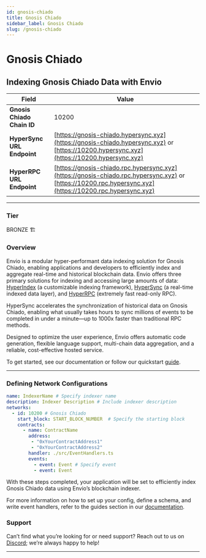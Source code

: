 ```yaml
---
id: gnosis-chiado
title: Gnosis Chiado
sidebar_label: Gnosis Chiado
slug: /gnosis-chiado
---
```


# Gnosis Chiado

## Indexing Gnosis Chiado Data with Envio

| **Field**                     | **Value**                                                                                          |
|-------------------------------|----------------------------------------------------------------------------------------------------|
| **Gnosis Chiado Chain ID**     | 10200                                                                                            |
| **HyperSync URL Endpoint**    | [https://gnosis-chiado.hypersync.xyz](https://gnosis-chiado.hypersync.xyz) or [https://10200.hypersync.xyz](https://10200.hypersync.xyz) |
| **HyperRPC URL Endpoint**     | [https://gnosis-chiado.rpc.hypersync.xyz](https://gnosis-chiado.rpc.hypersync.xyz) or [https://10200.rpc.hypersync.xyz](https://10200.rpc.hypersync.xyz) |

---

### Tier

BRONZE 🏗️

### Overview

Envio is a modular hyper-performant data indexing solution for Gnosis Chiado, enabling applications and developers to efficiently index and aggregate real-time and historical blockchain data. Envio offers three primary solutions for indexing and accessing large amounts of data: [HyperIndex](/docs/HyperIndex/overview) (a customizable indexing framework), [HyperSync](/docs/HyperSync/overview) (a real-time indexed data layer), and [HyperRPC](/docs/HyperSync/overview-hyperrpc) (extremely fast read-only RPC).

HyperSync accelerates the synchronization of historical data on Gnosis Chiado, enabling what usually takes hours to sync millions of events to be completed in under a minute—up to 1000x faster than traditional RPC methods.

Designed to optimize the user experience, Envio offers automatic code generation, flexible language support, multi-chain data aggregation, and a reliable, cost-effective hosted service.

To get started, see our documentation or follow our quickstart [guide](/docs/HyperIndex/contract-import).

---

### Defining Network Configurations

```yaml
name: IndexerName # Specify indexer name
description: Indexer Description # Include indexer description
networks:
  - id: 10200 # Gnosis Chiado  
    start_block: START_BLOCK_NUMBER  # Specify the starting block
    contracts:
      - name: ContractName
        address:
         - "0xYourContractAddress1"
         - "0xYourContractAddress2"
        handler: ./src/EventHandlers.ts
        events:
          - event: Event # Specify event
          - event: Event
```

With these steps completed, your application will be set to efficiently index Gnosis Chiado data using Envio’s blockchain indexer.

For more information on how to set up your config, define a schema, and write event handlers, refer to the guides section in our [documentation](/docs/HyperIndex/configuration-file).

### Support

Can’t find what you’re looking for or need support? Reach out to us on [Discord](https://discord.com/invite/Q9qt8gZ2fX); we’re always happy to help!

---
